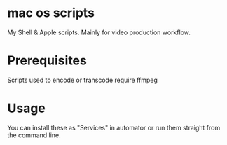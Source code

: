 # mac os scripts
My Shell &amp; Apple scripts. Mainly for video production workflow.

# Prerequisites
Scripts used to encode or transcode require ffmpeg

# Usage
You can install these as "Services" in automator or run them straight from the command line.
